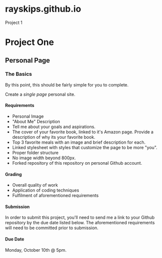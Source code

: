# rayskips.github.io
Project 1
# Project One
## Personal Page

### The Basics
By this point, this should be fairly simple for you to complete. 

Create a _single page_ personal site. 

#### Requirements
- Personal Image
- "About Me" Description
- Tell me about your goals and aspirations. 
- The cover of your favorite book, linked to it's Amazon page. Provide a description of why its your favorite book. 
- Top 3 favorite meals with an image and brief description for each. 
- Linked stylesheet with styles that customize the page to be more "you".
- Proper folder structure
- No image width beyond 800px.
- Forked repository of this repository on personal Github account.

#### Grading
- Overall quality of work
- Application of coding techniques
- Fulfilment of aforementioned requirements

#### Submission
In order to submit this project, you'll need to send me a link to your Github repository by the due date listed below. The aforementioned requirements will need to be committed prior to submission.

#### Due Date
Monday, October 10th @ 5pm.
